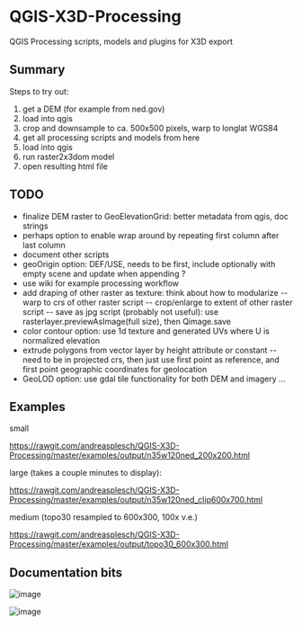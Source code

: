 # QGIS-X3D-Processing
QGIS Processing scripts, models and plugins for X3D export

## Summary
Steps to try out:
1. get a DEM (for example from ned.gov)
2. load into qgis
3. crop and downsample to ca. 500x500 pixels, warp to longlat WGS84
4. get all processing scripts and models from here
5. load into qgis
6. run raster2x3dom model
7. open resulting html file

## TODO

 - finalize DEM raster to GeoElevationGrid: better metadata from qgis, doc strings
 - perhaps option to enable wrap around by repeating first column after last column
 - document other scripts
 - geoOrigin option: DEF/USE, needs to be first, include optionally with empty scene and update when appending ?
 - use wiki for example processing workflow
 - add draping of other raster as texture: think about how to modularize
 -- warp to crs of other raster script
 -- crop/enlarge to extent of other raster script
 -- save as jpg script (probably not useful): use rasterlayer.previewAsImage(full size), then Qimage.save
 - color contour option: use 1d texture and generated UVs where U is normalized elevation
 - extrude polygons from vector layer by height attribute or constant
 -- need to be in projected crs, then just use first point as reference, and first point geographic coordinates for geolocation
 - GeoLOD option: use gdal tile functionality for both DEM and imagery
 ...

## Examples

small

https://rawgit.com/andreasplesch/QGIS-X3D-Processing/master/examples/output/n35w120ned_200x200.html

large (takes a couple minutes to display):

https://rawgit.com/andreasplesch/QGIS-X3D-Processing/master/examples/output/n35w120ned_clip600x700.html

medium (topo30 resampled to 600x300, 100x v.e.)

https://rawgit.com/andreasplesch/QGIS-X3D-Processing/master/examples/output/topo30_600x300.html

## Documentation bits

![image](https://cloud.githubusercontent.com/assets/6171115/24084642/29768dc8-0cc4-11e7-94d9-34c2ba85075a.png)

![image](https://cloud.githubusercontent.com/assets/6171115/24065920/feda64fc-0b44-11e7-9f4b-8bbc30e31c88.png)
